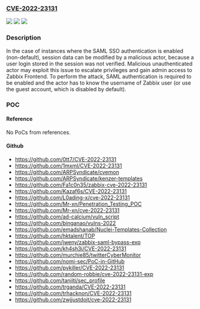 ### [CVE-2022-23131](https://cve.mitre.org/cgi-bin/cvename.cgi?name=CVE-2022-23131)
![](https://img.shields.io/static/v1?label=Product&message=Frontend&color=blue)
![](https://img.shields.io/static/v1?label=Version&message=5.4.0%20-%205.4.8%3D%205.4.0%20-%205.4.8%20&color=brighgreen)
![](https://img.shields.io/static/v1?label=Vulnerability&message=CWE-290%20Authentication%20Bypass%20by%20Spoofing&color=brighgreen)

### Description

In the case of instances where the SAML SSO authentication is enabled (non-default), session data can be modified by a malicious actor, because a user login stored in the session was not verified. Malicious unauthenticated actor may exploit this issue to escalate privileges and gain admin access to Zabbix Frontend. To perform the attack, SAML authentication is required to be enabled and the actor has to know the username of Zabbix user (or use the guest account, which is disabled by default).

### POC

#### Reference
No PoCs from references.

#### Github
- https://github.com/0tt7/CVE-2022-23131
- https://github.com/1mxml/CVE-2022-23131
- https://github.com/ARPSyndicate/cvemon
- https://github.com/ARPSyndicate/kenzer-templates
- https://github.com/Fa1c0n35/zabbix-cve-2022-23131
- https://github.com/Kazaf6s/CVE-2022-23131
- https://github.com/L0ading-x/cve-2022-23131
- https://github.com/Mr-xn/Penetration_Testing_POC
- https://github.com/Mr-xn/cve-2022-23131
- https://github.com/ad-calcium/vuln_script
- https://github.com/binganao/vulns-2022
- https://github.com/emadshanab/Nuclei-Templates-Collection
- https://github.com/hktalent/TOP
- https://github.com/jweny/zabbix-saml-bypass-exp
- https://github.com/kh4sh3i/CVE-2022-23131
- https://github.com/murchie85/twitterCyberMonitor
- https://github.com/nomi-sec/PoC-in-GitHub
- https://github.com/pykiller/CVE-2022-23131
- https://github.com/random-robbie/cve-2022-23131-exp
- https://github.com/tanjiti/sec_profile
- https://github.com/trganda/CVE-2022-23131
- https://github.com/trhacknon/CVE-2022-23131
- https://github.com/zwjjustdoit/cve-2022-23131

